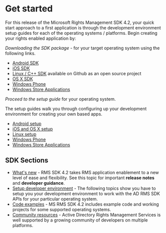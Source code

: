 # Get started #

For this release of the Microsoft Rights Management SDK 4.2, your quick start approach to a first application is through the development environment setup guides for each of the operating systems / platforms. Begin creating your rights enabled application by:

*Downloading the SDK package* - for your target operating system using the following links.
- [Android SDK](http://Go.Microsoft.Com/FWLink/p/?LinkId=404271)
- [iOS SDK](http://Go.Microsoft.Com/FWLink/p/?LinkId=404272)
- [Linux / C++ SDK](https://github.com/AzureAD/rms-sdk-for-cpp) available on Github as an open source project
- [OS X SDK](http://Go.Microsoft.Com/FWLink/p/?LinkId=404273)
- [Windows Phone](http://go.microsoft.com/fwlink/p/?LinkId=524758)
- [Windows Store Applications](http://go.microsoft.com/fwlink/p/?LinkID=526163)

*Proceed to the setup guide* for your operating system.

The setup guides walk you through configuring up your development environment for creating your own based apps.
- [Android setup](android_sdk.md)
- [iOS and OS X setup](ios_sdk.md)          
- [Linux setup](linux_setup.md)              
- [Windows Phone](windows_phone_apps.md)     
- [Windows Store Applications](winrt_sdk.md)


## SDK Sections ##
- [What's new](release_notes.md) - RMS SDK 4.2 takes RMS application enablement to a new level of ease and flexibility. See this topic for important **release notes** and **developer guidance**. 
- [Setup developer environment](setup_developer_environment.md) - The following topics show you have to setup you your development environment to work with the AD RMS SDK APIs for your particular operating system.
- [Code examples](code_examples.md) - MS RMS SDK 4.2 includes example code and working projects for some supported operating systems.
- [Community resources](community_resources.md) - Active Directory Rights Management Services is well supported by a growing community of developers on multiple platforms.

 

 

 
